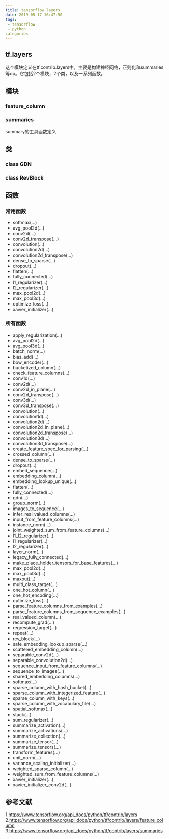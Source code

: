 ```yaml
---
title: tensorflow layers
date: 2019-05-17 16:47:50
tags:
 - tensorflow
 - python
categories
---
```


## tf.layers
这个模块定义在tf.contrib.layers中。主要是构建神经网络，正则化和summaries等op。它包括2个模块，2个类，以及一系列函数。

## 模块
### feature_column


### summaries
summary的工具函数定义

## 类
### class GDN
### class RevBlock

## 函数
### 常用函数
- softmax(...)
- avg_pool2d(...)
- conv2d(...)
- conv2d_transpose(...)
- convolution(...)
- convolution2d(...)
- convolution2d_transpose(...)
- dense_to_sparse(...)
- dropout(...)
- flatten(...)
- fully_connected(...)
- l1_regularizer(...)
- l2_regularizer(...)
- max_pool2d(...)
- max_pool3d(...)
- optimize_loss(...)
- xavier_initializer(...)

### 所有函数
- apply_regularization(...)
- avg_pool2d(...)
- avg_pool3d(...)
- batch_norm(...)
- bias_add(...)
- bow_encoder(...)
- bucketized_column(...)
- check_feature_columns(...)
- conv1d(...)
- conv2d(...)
- conv2d_in_plane(...)
- conv2d_transpose(...)
- conv3d(...)
- conv3d_transpose(...)
- convolution(...)
- convolution1d(...)
- convolution2d(...)
- convolution2d_in_plane(...)
- convolution2d_transpose(...)
- convolution3d(...)
- convolution3d_transpose(...)
- create_feature_spec_for_parsing(...)
- crossed_column(...)
- dense_to_sparse(...)
- dropout(...)
- embed_sequence(...)
- embedding_column(...)
- embedding_lookup_unique(...)
- flatten(...)
- fully_connected(...)
- gdn(...)
- group_norm(...)
- images_to_sequence(...)
- infer_real_valued_columns(...)
- input_from_feature_columns(...)
- instance_norm(...)
- joint_weighted_sum_from_feature_columns(...)
- l1_l2_regularizer(...)
- l1_regularizer(...)
- l2_regularizer(...)
- layer_norm(...)
- legacy_fully_connected(...)
- make_place_holder_tensors_for_base_features(...)
- max_pool2d(...)
- max_pool3d(...)
- maxout(...)
- multi_class_target(...)
- one_hot_column(...)
- one_hot_encoding(...)
- optimize_loss(...)
- parse_feature_columns_from_examples(...)
- parse_feature_columns_from_sequence_examples(...)
- real_valued_column(...)
- recompute_grad(...)
- regression_target(...)
- repeat(...)
- rev_block(...)
- safe_embedding_lookup_sparse(...)
- scattered_embedding_column(...)
- separable_conv2d(...)
- separable_convolution2d(...)
- sequence_input_from_feature_columns(...)
- sequence_to_images(...)
- shared_embedding_columns(...)
- softmax(...)
- sparse_column_with_hash_bucket(...)
- sparse_column_with_integerized_feature(...)
- sparse_column_with_keys(...)
- sparse_column_with_vocabulary_file(...)
- spatial_softmax(...)
- stack(...)
- sum_regularizer(...)
- summarize_activation(...)
- summarize_activations(...)
- summarize_collection(...)
- summarize_tensor(...)
- summarize_tensors(...)
- transform_features(...)
- unit_norm(...)
- variance_scaling_initializer(...)
- weighted_sparse_column(...)
- weighted_sum_from_feature_columns(...)
- xavier_initializer(...)
- xavier_initializer_conv2d(...)

## 参考文献
1.https://www.tensorflow.org/api_docs/python/tf/contrib/layers
2.https://www.tensorflow.org/api_docs/python/tf/contrib/layers/feature_column
3.https://www.tensorflow.org/api_docs/python/tf/contrib/layers/summaries
